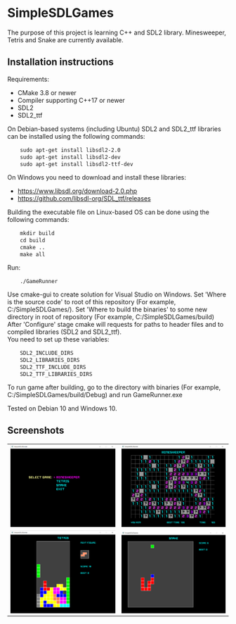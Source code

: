 
SimpleSDLGames
==================================

The purpose of this project is learning C++ and SDL2 library. Minesweeper, Tetris and Snake are currently available.

## Installation instructions
Requirements:
 - CMake 3.8 or newer
 - Сompiler supporting C++17 or newer  
 - SDL2  
 - SDL2_ttf  
 
On Debian-based systems (including Ubuntu) SDL2 and SDL2_ttf libraries can be installed using the following commands:  

        sudo apt-get install libsdl2-2.0  
        sudo apt-get install libsdl2-dev  
        sudo apt-get install libsdl2-ttf-dev  

On Windows you need to download and install these libraries:  

* https://www.libsdl.org/download-2.0.php  
* https://github.com/libsdl-org/SDL_ttf/releases  

Building the executable file on Linux-based OS can be done using the following commands:  

        mkdir build  
        cd build  
        cmake ..  
        make all    

Run:  

        ./GameRunner  

Use cmake-gui to create solution for Visual Studio on Windows. Set 'Where is the source code' to root of this repository (For example, C:/SimpleSDLGames/). Set 'Where to build the binaries' to some new directory in root of repository (For example, C:/SimpleSDLGames/build)  
After 'Configure' stage cmake will requests for paths to header files and to compiled libraries (SDL2 and SDL2_ttf).  
You need to set up these variables:  

        SDL2_INCLUDE_DIRS  
        SDL2_LIBRARIES_DIRS  
        SDL2_TTF_INCLUDE_DIRS  
        SDL2_TTF_LIBRARIES_DIRS  

To run game after building, go to the directory with binaries (For example, C:/SimpleSDLGames/build/Debug) and run GameRunner.exe  
  
Tested on Debian 10 and Windows 10.    
  
## Screenshots  
| | |
|:-------------------------:|:-------------------------:|
| ![Main menu](/screenshots/0.png?raw=true "Main menu") | ![Minesweeper](/screenshots/1.png?raw=true "Minesweeper") |
| ![Tetris](/screenshots/2.png?raw=true "Tetris") | ![Snake](/screenshots/3.png?raw=true "Snake") |
